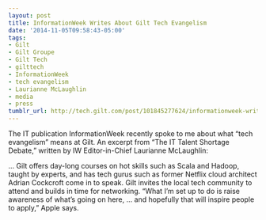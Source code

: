 ```yaml
---
layout: post
title: InformationWeek Writes About Gilt Tech Evangelism
date: '2014-11-05T09:58:43-05:00'
tags:
- Gilt
- Gilt Groupe
- Gilt Tech
- gilttech
- InformationWeek
- tech evangelism
- Laurianne McLaughlin
- media
- press
tumblr_url: http://tech.gilt.com/post/101845277624/informationweek-writes-about-gilt-tech-evangelism
---
```


The IT publication InformationWeek recently spoke to me about what “tech evangelism” means at Gilt. An excerpt from “The IT Talent Shortage Debate,” written by IW Editor-in-Chief Laurianne McLaughlin:

… Gilt offers day-long courses on hot skills such as Scala and Hadoop, taught by experts, and has tech gurus such as former Netflix cloud architect Adrian Cockcroft come in to speak. Gilt invites the local tech community to attend and builds in time for networking.
“What I’m set up to do is raise awareness of what’s going on here, … and hopefully that will inspire people to apply,” Apple says. 
